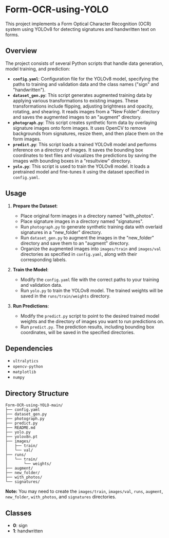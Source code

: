 # Form-OCR-using-YOLO

This project implements a Form Optical Character Recognition (OCR) system using YOLOv8 for detecting signatures and handwritten text on forms.

## Overview

The project consists of several Python scripts that handle data generation, model training, and prediction:

- **`config.yaml`**: Configuration file for the YOLOv8 model, specifying the paths to training and validation data and the class names ("sign" and "handwritten").
- **`dataset_gen.py`**: This script generates augmented training data by applying various transformations to existing images. These transformations include flipping, adjusting brightness and opacity, rotating, and shearing. It reads images from a "New Folder" directory and saves the augmented images to an "augment" directory.
- **`photograph.py`**: This script creates synthetic form data by overlaying signature images onto form images. It uses OpenCV to remove backgrounds from signatures, resize them, and then place them on the form images.
- **`predict.py`**: This script loads a trained YOLOv8 model and performs inference on a directory of images. It saves the bounding box coordinates to text files and visualizes the predictions by saving the images with bounding boxes in a "resultview" directory.
- **`yolo.py`**: This script is used to train the YOLOv8 model. It loads a pretrained model and fine-tunes it using the dataset specified in `config.yaml`.

## Usage

1. **Prepare the Dataset**:
   - Place original form images in a directory named "with_photos".
   - Place signature images in a directory named "signatures".
   - Run `photograph.py` to generate synthetic training data with overlaid signatures in a "new_folder" directory.
   - Run `dataset_gen.py` to augment the images in the "new_folder" directory and save them to an "augment" directory.
   - Organize the augmented images into `images/train` and `images/val` directories as specified in `config.yaml`, along with their corresponding labels.

2. **Train the Model**:
   - Modify the `config.yaml` file with the correct paths to your training and validation data.
   - Run `yolo.py` to train the YOLOv8 model. The trained weights will be saved in the `runs/train/weights` directory.

3. **Run Predictions**:
   - Modify the `predict.py` script to point to the desired trained model weights and the directory of images you want to run predictions on.
   - Run `predict.py`. The prediction results, including bounding box coordinates, will be saved in the specified directories.

## Dependencies

- `ultralytics`
- `opencv-python`
- `matplotlib`
- `numpy`

## Directory Structure

```
Form-OCR-using-YOLO-main/
├── config.yaml
├── dataset_gen.py
├── photograph.py
├── predict.py
├── README.md
├── yolo.py
├── yolov8n.pt
├── images/
│   ├── train/
│   └── val/
├── runs/
│   └── train/
│       └── weights/
├── augment/
├── new_folder/
├── with_photos/
└── signatures/
```

**Note:** You may need to create the `images/train`, `images/val`, `runs`, `augment`, `new_folder`, `with_photos`, and `signatures` directories.

## Classes

- **0**: sign
- **1**: handwritten
